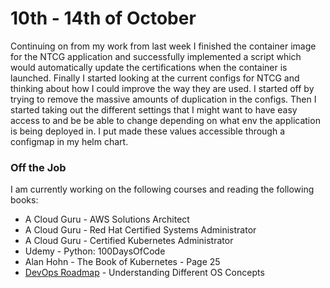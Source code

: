 # 10th - 14th of October

Continuing on from my work from last week I finished the container image for the NTCG application and successfully implemented a script which would automatically update the certifications when the container is launched. Finally I started looking at the current configs for NTCG and thinking about how I could improve the way they are used. I started off by trying to remove the massive amounts of duplication in the configs. Then I started taking out the different settings that I might want to have easy access to and be be able to change depending on what env the application is being deployed in. I put made these values accessible through a configmap in my helm chart.

### Off the Job

I am currently working on the following courses and reading the following books:

- A Cloud Guru - AWS Solutions Architect
- A Cloud Guru - Red Hat Certified Systems Administrator
- A Cloud Guru - Certified Kubernetes Administrator
- Udemy        - Python: 100DaysOfCode
- Alan Hohn    - The Book of Kubernetes - Page 25
- [DevOps Roadmap](https://roadmap.sh/devops) - Understanding Different OS Concepts
